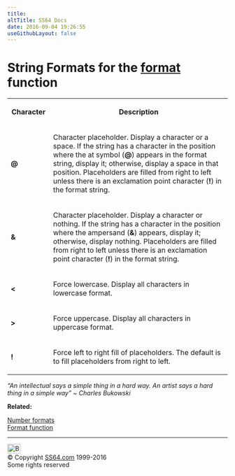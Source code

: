 ```yaml
---
title:
altTitle: SS64 Docs
date: 2016-09-04 19:26:55
useGithubLayout: false
---
```

<!-- #BeginLibraryItem "/Library/head_access.lbi" --><!-- #EndLibraryItem --><h1>String Formats for the <a href="format.html">format</a> function </h1>
<table>
<tbody><tr><th width="84"><p>Character</p></th><th width="712"><p>Description</p></th></tr>
<tr><td class="code"><p><b>@</b></p></td><td><p>Character placeholder. Display a character or a space. If the string has a character in the position where the at symbol (<b>@</b>) appears in the format string, display it; otherwise, display a space in that position. Placeholders are filled from right to left unless there is an exclamation point character (<b>!</b>) in the format string.</p></td></tr>
<tr><td class="code"><p><b>&amp;</b></p></td><td><p>Character placeholder. Display a character or nothing. If the string has a character in the position where the ampersand (<b>&amp;</b>) appears, display it; otherwise, display nothing. Placeholders are filled from right to left unless there is an exclamation point character (<b>!</b>) in the format string.</p></td></tr>
<tr><td class="code"><p><b>&lt;</b></p></td><td><p>Force lowercase. Display all characters in lowercase format.</p></td></tr>
<tr><td class="code"><p><b>&gt;</b></p></td><td><p>Force uppercase. Display all characters in uppercase format.</p></td></tr>
<tr><td class="code"><p><b>!</b></p></td><td><p>Force left to right fill of placeholders. The default is to fill placeholders from right to left.</p></td></tr></tbody></table>
<p class="quote"><i>“An intellectual says a simple thing in a hard way. An artist﻿ says a hard thing in a simple way” ~ Charles Bukowski</i></p>
<p><b>Related:</b></p>
<p><a href="acnumberformats.html">Number formats</a><br>
<a href="format.html">Format function</a></p><!-- #BeginLibraryItem "/Library/foot_access.lbi" --><p>
<!-- access -->

<hr>
<div id="bl" class="footer"><a href="acstringformats.html#"><img src="../images/top.png" width="30" height="22" alt="Back to the Top"></a></div>
<div id="br" class="footer, tagline">© Copyright <a href="../index.html">SS64.com</a> 1999-2016<br>
Some rights reserved</div><!-- #EndLibraryItem -->

